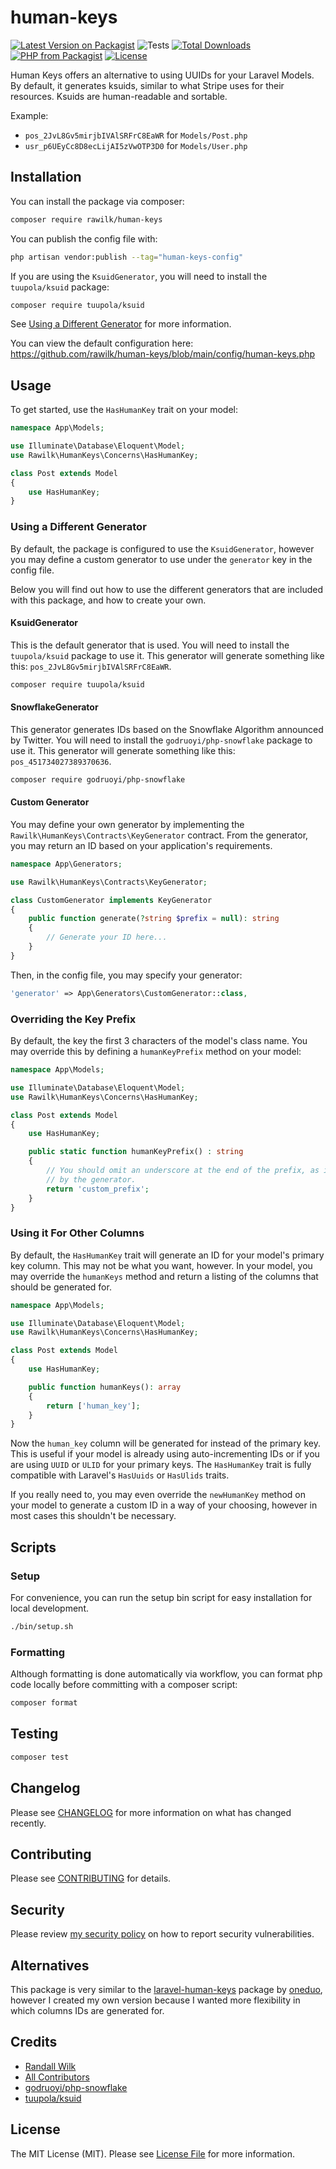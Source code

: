 # human-keys

[![Latest Version on Packagist](https://img.shields.io/packagist/v/rawilk/human-keys.svg?style=flat-square)](https://packagist.org/packages/rawilk/human-keys)
![Tests](https://github.com/rawilk/human-keys/workflows/Tests/badge.svg?style=flat-square)
[![Total Downloads](https://img.shields.io/packagist/dt/rawilk/human-keys.svg?style=flat-square)](https://packagist.org/packages/rawilk/human-keys)
[![PHP from Packagist](https://img.shields.io/packagist/php-v/rawilk/human-keys?style=flat-square)](https://packagist.org/packages/rawilk/human-keys)
[![License](https://img.shields.io/github/license/rawilk/human-keys?style=flat-square)](https://github.com/rawilk/human-keys/blob/main/LICENSE.md)

Human Keys offers an alternative to using UUIDs for your Laravel Models. By default, it generates ksuids, similar to what Stripe uses for their resources.
Ksuids are human-readable and sortable.

Example:

-   `pos_2JvL8Gv5mirjbIVAlSRFrC8EaWR` for `Models/Post.php`
-   `usr_p6UEyCc8D8ecLijAI5zVwOTP3D0` for `Models/User.php`

## Installation

You can install the package via composer:

```bash
composer require rawilk/human-keys
```

You can publish the config file with:

```bash
php artisan vendor:publish --tag="human-keys-config"
```

If you are using the `KsuidGenerator`, you will need to install the `tuupola/ksuid` package:

```bash
composer require tuupola/ksuid
```

See [Using a Different Generator](#using-a-different-generator) for more information.

You can view the default configuration here: https://github.com/rawilk/human-keys/blob/main/config/human-keys.php

## Usage

To get started, use the `HasHumanKey` trait on your model:

```php
namespace App\Models;

use Illuminate\Database\Eloquent\Model;
use Rawilk\HumanKeys\Concerns\HasHumanKey;

class Post extends Model
{
    use HasHumanKey;
}
```

### Using a Different Generator

By default, the package is configured to use the `KsuidGenerator`, however you may define a custom generator to use under the `generator` key in the config file.

Below you will find out how to use the different generators that are included with this package, and how to create your own.

#### KsuidGenerator

This is the default generator that is used. You will need to install the `tuupola/ksuid` package to use it.
This generator will generate something like this: `pos_2JvL8Gv5mirjbIVAlSRFrC8EaWR`.

```bash
composer require tuupola/ksuid
```

#### SnowflakeGenerator

This generator generates IDs based on the Snowflake Algorithm announced by Twitter. You will need to install the `godruoyi/php-snowflake` package to use it.
This generator will generate something like this: `pos_451734027389370636`.

```bash
composer require godruoyi/php-snowflake
```

#### Custom Generator

You may define your own generator by implementing the `Rawilk\HumanKeys\Contracts\KeyGenerator` contract. From the generator, you may return an ID based on your application's requirements.

```php
namespace App\Generators;

use Rawilk\HumanKeys\Contracts\KeyGenerator;

class CustomGenerator implements KeyGenerator
{
    public function generate(?string $prefix = null): string
    {
        // Generate your ID here...
    }
}
```

Then, in the config file, you may specify your generator:

```php
'generator' => App\Generators\CustomGenerator::class,
```

### Overriding the Key Prefix

By default, the key the first 3 characters of the model's class name. You may override this by defining a `humanKeyPrefix` method on your model:

```php
namespace App\Models;

use Illuminate\Database\Eloquent\Model;
use Rawilk\HumanKeys\Concerns\HasHumanKey;

class Post extends Model
{
    use HasHumanKey;

    public static function humanKeyPrefix() : string
    {
        // You should omit an underscore at the end of the prefix, as it will be added automatically
        // by the generator.
        return 'custom_prefix';
    }
}
```

### Using it For Other Columns

By default, the `HasHumanKey` trait will generate an ID for your model's primary key column. This may not be what you want, however.
In your model, you may override the `humanKeys` method and return a listing of the columns that should be generated for.

```php
namespace App\Models;

use Illuminate\Database\Eloquent\Model;
use Rawilk\HumanKeys\Concerns\HasHumanKey;

class Post extends Model
{
    use HasHumanKey;

    public function humanKeys(): array
    {
        return ['human_key'];
    }
}
```

Now the `human_key` column will be generated for instead of the primary key. This is useful if your model is already using auto-incrementing IDs or
if you are using `UUID` or `ULID` for your primary keys. The `HasHumanKey` trait is fully compatible with Laravel's `HasUuids` or `HasUlids` traits.

If you really need to, you may even override the `newHumanKey` method on your model to generate a custom ID in a way of your choosing, however in most cases
this shouldn't be necessary.

## Scripts

### Setup

For convenience, you can run the setup bin script for easy installation for local development.

```bash
./bin/setup.sh
```

### Formatting

Although formatting is done automatically via workflow, you can format php code locally before committing with a composer script:

```bash
composer format
```

## Testing

```bash
composer test
```

## Changelog

Please see [CHANGELOG](CHANGELOG.md) for more information on what has changed recently.

## Contributing

Please see [CONTRIBUTING](.github/CONTRIBUTING.md) for details.

## Security

Please review [my security policy](.github/SECURITY.md) on how to report security vulnerabilities.

## Alternatives

This package is very similar to the [laravel-human-keys](https://github.com/oneduo/laravel-human-keys) package by [oneduo](https://github.com/oneduo), however I created my own version because I wanted
more flexibility in which columns IDs are generated for.

## Credits

-   [Randall Wilk](https://github.com/rawilk)
-   [All Contributors](../../contributors)
-   [godruoyi/php-snowflake](https://github.com/godruoyi/php-snowflake)
-   [tuupola/ksuid](https://github.com/tuupola/ksuid)

## License

The MIT License (MIT). Please see [License File](LICENSE.md) for more information.
